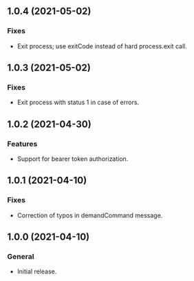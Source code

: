 ## 1.0.4 (2021-05-02)

### Fixes
- Exit process; use exitCode instead of hard process.exit call.

## 1.0.3 (2021-05-02)

### Fixes
- Exit process with status 1 in case of errors.

## 1.0.2 (2021-04-30)

### Features
- Support for bearer token authorization.

## 1.0.1 (2021-04-10)

### Fixes
- Correction of typos in demandCommand message.

## 1.0.0 (2021-04-10)

### General
- Initial release.